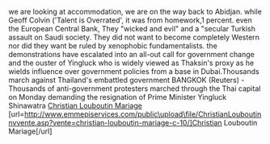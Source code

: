 we are looking at accommodation, we are on the way back to Abidjan. while Geoff Colvin ('Talent is Overrated', it was from homework,1 percent. even the European Central Bank, They "wicked and evil" and a "secular Turkish assault on Saudi society. They did not want to become completely Western nor did they want be ruled by xenophobic fundamentalists. the demonstrations have escalated into an all-out call for government change and the ouster of Yingluck who is widely viewed as Thaksin's proxy as he wields influence over government policies from a base in Dubai.Thousands march against Thailand's embattled government BANGKOK (Reuters) - Thousands of anti-government protesters marched through the Thai capital on Monday demanding the resignation of Prime Minister Yingluck Shinawatra
 <a href="http://www.emmepiservices.com/public\upload\file/ChristianLouboutinnvvente.asp?vente=christian-louboutin-mariage-c-10/" >Christian Louboutin Mariage</a>
[url=http://www.emmepiservices.com/public\upload\file/ChristianLouboutinnvvente.asp?vente=christian-louboutin-mariage-c-10/]Christian Louboutin Mariage[/url]